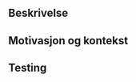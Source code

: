 <!-- Gi saken en oppsummerende tittel ovenfor. -->

## Beskrivelse

<!-- Detaljert beskrivelse av endringene dine. Skjermskudd er lov. -->

## Motivasjon og kontekst

<!-- Hvorfor trengs denne endringen, og hva løser den? -->

## Testing

<!-- Hvordan har du har testet endringene dine? Ta gjerne med systeminfo o.l -->

<!--

Helt til slutt, har du ..

.. lest retningslinjene våre for bidrag?
.. tatt en siste sjekk for kode og skrivefeil, debug informasjon o.l?
.. kjørt og eventuelt oppdatert testene?
.. kommentert og dokumentert det som trengs?
.. knyttet denne opp til relaterte issues?

-->
